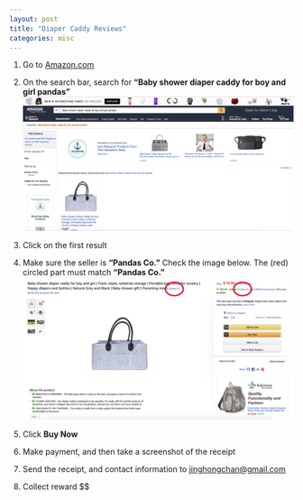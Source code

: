 ```yaml
---
layout: post
title: "Diaper Caddy Reviews"
categories: misc
---
```


1. Go to [Amazon.com](https://www.amazon.com/)
2. On the search bar, search for **“Baby shower diaper caddy for boy and girl pandas”**
![Search baby shower diaper caddy for boy and girl pandas on Amazon](/assets/DiaperCaddy/search_term.png)

3. Click on the first result
4. Make sure the seller is **“Pandas Co.”** Check the image below. The (red) circled part must match **“Pandas Co.”**
![Make sure the seller is "Pandas Co."](/assets/DiaperCaddy/make_sure_name_matches.png)

5. Click **Buy Now**
6. Make payment, and then take a screenshot of the receipt
7. Send the receipt, and contact information to jinghongchan@gmail.com
8. Collect reward $$

